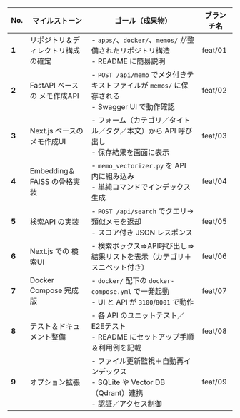 | No.   | マイルストーン               | ゴール（成果物）                                                                     | ブランチ名   |
| ----- | --------------------- | ---------------------------------------------------------------------------- |---------|
| **1** | リポジトリ＆ディレクトリ構成の確定     | - `apps/`、`docker/`、`memos/` が整備されたリポジトリ構造<br>- README に簡易説明                 | feat/01 |
| **2** | FastAPI ベースの メモ作成API  | - `POST /api/memo` でメタ付きテキストファイルが `memos/` に保存される<br>- Swagger UI で動作確認      | feat/02 |
| **3** | Next.js ベースの メモ作成UI   | - フォーム（カテゴリ／タイトル／タグ／本文）から API 呼び出し<br>- 保存結果を画面に表示                           | feat/03 |
| **4** | Embedding＆FAISS の骨格実装 | - `memo_vectorizer.py` を API 内に組み込み<br>- 単純コマンドでインデックス生成                     | feat/04 |
| **5** | 検索API の実装             | - `POST /api/search` でクエリ→類似メモを返却<br>- スコア付き JSON レスポンス                      | feat/05 |
| **6** | Next.js での 検索UI       | - 検索ボックス⇒API呼び出し⇒結果リストを表示（カテゴリ＋スニペット付き）                                      | feat/06 |
| **7** | Docker Compose 完成版    | - `docker/` 配下の `docker-compose.yml` で一発起動<br>- UI と API が `3100`/`8001` で動作 | feat/07 |
| **8** | テスト＆ドキュメント整備          | - 各 API のユニットテスト／E2Eテスト<br>- README にセットアップ手順＆利用例を記載                         | feat/08 |
| **9** | オプション拡張           | - ファイル更新監視＋自動再インデックス<br>- SQLite や Vector DB（Qdrant）連携<br>- 認証／アクセス制御        | feat/09 |
